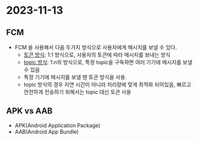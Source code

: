 # 2023-11-13

## FCM
- FCM 을 사용해서 다음 두가지 방식으로 사용자에게 메시지를 보낼 수 있다.
  - [토큰 방식](https://firebase.google.com/docs/cloud-messaging/send-message?hl=ko#send_messages_to_specific_devices): 1:1 방식으로, 사용자의 토큰에 따라 메시지를 보내는 방식
  - [topic 방식](https://firebase.google.com/docs/cloud-messaging/android/topic-messaging?hl=ko): 1:n의 방식으로, 특정 topic을 구독하면 여러 기기에 메시지를 보낼 수 있음
  - 특정 기기에 메시지를 보낼 땐 토큰 방식을 사용.
  - topic 방식의 경우 지연 시간이 아니라 처리량에 맞게 최적화 되어있음, 빠르고 안전하게 전송하기 위해서는 topic 대신 토큰 사용
 
## APK vs AAB
- APK(Android Application Package)
- AAB(Android App Bundle)
